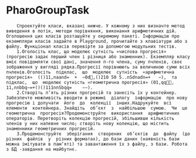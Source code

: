# PharoGroupTask

        Спроектуйте класи, вказані нижче. У кожному з них визначте метод виведення в потік, методи порівняння, виконання арифметичних дій. Оголошення цих класів розташуйте у окремому пакеті. Інформацію про екземпляри класів задайте в Playground, прочитайте з клавіатури або з файлу. Функціонал класів перевірте за допомогою модульних тестів.
        1.Оголосіть клас, що моделює сутність «числова прогресія» (прогресію задає перший член і різниця або знаменник). Екземпляр класу вміє повідомляти свої дані, значення п-го члена, суму пчленів, своє зображення у вигляді рядка.Прогресії порівнюють за величиною суми всіх пчленів.Оголосіть  підклас,  що  моделює  сутність  «арифметична  прогресія»  (()11,naand=  +  −0d,()210 50 5..nSdnadn=+   −),  та  підклас,  що  моделює сутність «геометрична прогресія» (01,qq, 11,nnbbq−=+()()111nnSbqq=    −−).
        2.Створіть п’ять різних прогресій та занесіть їх у контейнер. Забезпечте можливість вводити в режимі  діалогу  інформацію  про нову  прогресію і долучати  його  до  колекції  інших.Надрукуйте  всі  елементи  контейнера. Знайдіть  об’єкт  з  найбільшою  сумою.  Чи  це геометрична  прогресія?Продемонструйте  використання  арифметичних  операторів. Перетворіть колекцію прогресій, збільшивши кількість членів у них напевне число; створіть нову колекцію, що містить знаменники геометричних прогресій.       
        3.Продемонструйте  зберігання  створених  об’єктів  до  файлу  (до  різних  файлів  у  різних форматах), до бази даних (наявність бази можна імітувати в пам’яті) та завантаження їх з файлу, з бази. Робота з БД -завдання на майбутнє.

